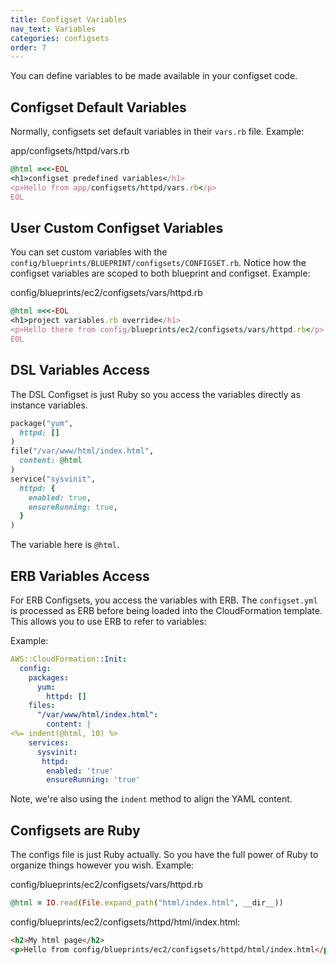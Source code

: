 ```yaml
---
title: Configset Variables
nav_text: Variables
categories: configsets
order: 7
---
```


You can define variables to be made available in your configset code.

## Configset Default Variables

Normally, configsets set default variables in their `vars.rb` file.  Example:

app/configsets/httpd/vars.rb

```ruby
@html =<<-EOL
<h1>configset predefined variables</h1>
<p>Hello from app/configsets/httpd/vars.rb</p>
EOL
```

## User Custom Configset Variables

You can set custom variables with the `config/blueprints/BLUEPRINT/configsets/CONFIGSET.rb`. Notice how the configset variables are scoped to both blueprint and configset. Example:

config/blueprints/ec2/configsets/vars/httpd.rb

```ruby
@html =<<-EOL
<h1>project variables.rb override</h1>
<p>Hello there from config/blueprints/ec2/configsets/vars/httpd.rb</p>
EOL
```

## DSL Variables Access

The DSL Configset is just Ruby so you access the variables directly as instance variables.

```ruby
package("yum",
  httpd: []
)
file("/var/www/html/index.html",
  content: @html
)
service("sysvinit",
  httpd: {
    enabled: true,
    ensureRunning: true,
  }
)
```

The variable here is `@html`.

## ERB Variables Access

For ERB Configsets, you access the variables with ERB.  The `configset.yml` is processed as ERB before being loaded into the CloudFormation template.  This allows you to use ERB to refer to variables:

Example:

```yaml
AWS::CloudFormation::Init:
  config:
    packages:
      yum:
        httpd: []
    files:
      "/var/www/html/index.html":
        content: |
<%= indent(@html, 10) %>
    services:
      sysvinit:
       httpd:
        enabled: 'true'
        ensureRunning: 'true'
```

Note, we're also using the `indent` method to align the YAML content.

## Configsets are Ruby

The configs file is just Ruby actually. So you have the full power of Ruby to organize things however you wish. Example:

config/blueprints/ec2/configsets/vars/httpd.rb

```ruby
@html = IO.read(File.expand_path("html/index.html", __dir__))
```

config/blueprints/ec2/configsets/httpd/html/index.html:

```html
<h2>My html page</h2>
<p>Hello from config/blueprints/ec2/configsets/httpd/html/index.html</p>
```
